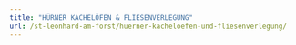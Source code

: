 ```yaml
---
title: "HÜRNER KACHELÖFEN & FLIESENVERLEGUNG"
url: /st-leonhard-am-forst/huerner-kacheloefen-und-fliesenverlegung/
---
```

